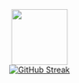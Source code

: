 <div id="header" align="center">
  <img src="https://media.giphy.com/media/M9gbBd9nbDrOTu1Mqx/giphy.gif" width="100"/>
</div>
<div align="center">
<a href="https://git.io/streak-stats"><img src="https://github-readme-streak-stats.herokuapp.com?user=Vexer79&theme=dark&hide_border=true&border_radius=10" alt="GitHub Streak" /></a>
</div>
